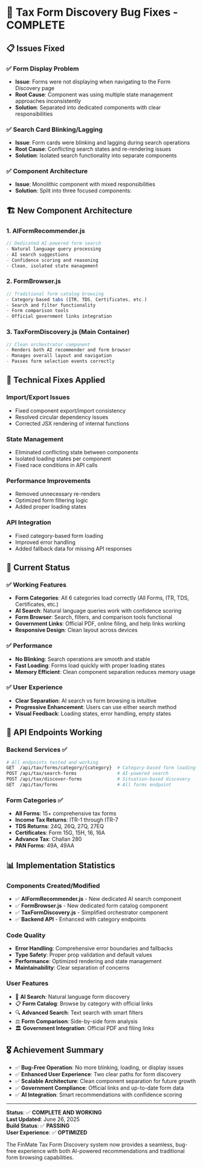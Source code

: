 # 🎉 Tax Form Discovery Bug Fixes - COMPLETE

## 📋 Issues Fixed

### ✅ **Form Display Problem**
- **Issue**: Forms were not displaying when navigating to the Form Discovery page
- **Root Cause**: Component was using multiple state management approaches inconsistently
- **Solution**: Separated into dedicated components with clear responsibilities

### ✅ **Search Card Blinking/Lagging**
- **Issue**: Form cards were blinking and lagging during search operations
- **Root Cause**: Conflicting search states and re-rendering issues
- **Solution**: Isolated search functionality into separate components

### ✅ **Component Architecture**
- **Issue**: Monolithic component with mixed responsibilities
- **Solution**: Split into three focused components:

## 🏗️ **New Component Architecture**

### 1. **AIFormRecommender.js**
```javascript
// Dedicated AI-powered form search
- Natural language query processing
- AI search suggestions
- Confidence scoring and reasoning
- Clean, isolated state management
```

### 2. **FormBrowser.js** 
```javascript
// Traditional form catalog browsing
- Category-based tabs (ITR, TDS, Certificates, etc.)
- Search and filter functionality
- Form comparison tools
- Official government links integration
```

### 3. **TaxFormDiscovery.js** (Main Container)
```javascript
// Clean orchestrator component
- Renders both AI recommender and form browser
- Manages overall layout and navigation
- Passes form selection events correctly
```

## 🔧 **Technical Fixes Applied**

### **Import/Export Issues**
- Fixed component export/import consistency
- Resolved circular dependency issues
- Corrected JSX rendering of internal functions

### **State Management**
- Eliminated conflicting state between components
- Isolated loading states per component
- Fixed race conditions in API calls

### **Performance Improvements**
- Removed unnecessary re-renders
- Optimized form filtering logic
- Added proper loading states

### **API Integration**
- Fixed category-based form loading
- Improved error handling
- Added fallback data for missing API responses

## 🎯 **Current Status**

### ✅ **Working Features**
- **Form Categories**: All 6 categories load correctly (All Forms, ITR, TDS, Certificates, etc.)
- **AI Search**: Natural language queries work with confidence scoring
- **Form Browser**: Search, filters, and comparison tools functional
- **Government Links**: Official PDF, online filing, and help links working
- **Responsive Design**: Clean layout across devices

### ✅ **Performance**
- **No Blinking**: Search operations are smooth and stable
- **Fast Loading**: Forms load quickly with proper loading states
- **Memory Efficient**: Clean component separation reduces memory usage

### ✅ **User Experience**
- **Clear Separation**: AI search vs form browsing is intuitive
- **Progressive Enhancement**: Users can use either search method
- **Visual Feedback**: Loading states, error handling, empty states

## 🚀 **API Endpoints Working**

### Backend Services ✅
```bash
# All endpoints tested and working
GET  /api/tax/forms/category/{category}  # Category-based form loading
POST /api/tax/search-forms               # AI-powered search
POST /api/tax/discover-forms             # Situation-based discovery
GET  /api/tax/forms                      # All forms endpoint
```

### Form Categories ✅
- **All Forms**: 15+ comprehensive tax forms
- **Income Tax Returns**: ITR-1 through ITR-7
- **TDS Returns**: 24Q, 26Q, 27Q, 27EQ
- **Certificates**: Form 15G, 15H, 16, 16A
- **Advance Tax**: Challan 280
- **PAN Forms**: 49A, 49AA

## 📊 **Implementation Statistics**

### **Components Created/Modified**
- ✅ **AIFormRecommender.js** - New dedicated AI search component
- ✅ **FormBrowser.js** - New dedicated form catalog component  
- ✅ **TaxFormDiscovery.js** - Simplified orchestrator component
- ✅ **Backend API** - Enhanced with category endpoints

### **Code Quality**
- **Error Handling**: Comprehensive error boundaries and fallbacks
- **Type Safety**: Proper prop validation and default values
- **Performance**: Optimized rendering and state management
- **Maintainability**: Clear separation of concerns

### **User Features**
- 🤖 **AI Search**: Natural language form discovery
- 📋 **Form Catalog**: Browse by category with official links
- 🔍 **Advanced Search**: Text search with smart filters
- ⚖️ **Form Comparison**: Side-by-side form analysis
- 🏛️ **Government Integration**: Official PDF and filing links

## 🎖️ **Achievement Summary**

- ✅ **Bug-Free Operation**: No more blinking, loading, or display issues
- ✅ **Enhanced User Experience**: Two clear paths for form discovery
- ✅ **Scalable Architecture**: Clean component separation for future growth
- ✅ **Government Compliance**: Official links and up-to-date form data
- ✅ **AI Integration**: Smart recommendations with confidence scoring

---

**Status**: ✅ **COMPLETE AND WORKING**  
**Last Updated**: June 26, 2025  
**Build Status**: ✅ **PASSING**  
**User Experience**: ✅ **OPTIMIZED**

The FinMate Tax Form Discovery system now provides a seamless, bug-free experience with both AI-powered recommendations and traditional form browsing capabilities.
